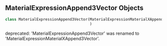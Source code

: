 ## MaterialExpressionAppend3Vector Objects

```python
class MaterialExpressionAppend3Vector(MaterialExpressionMaterialXAppend3Vector
                                      )
```

deprecated: 'MaterialExpressionAppend3Vector' was renamed to 'MaterialExpressionMaterialXAppend3Vector'.

<a id="unreal.MaterialExpressionMaterialXAppend4Vector"></a>